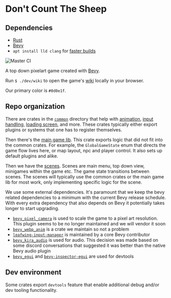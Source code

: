 # Don't Count The Sheep

## Dependencies

- [Rust][rust-install]
- [Bevy][bevy-install]
- `apt install lld clang` for [faster builds][bevy-fast-compile]

![Master CI](https://github.com/porkbrain/winnie/actions/workflows/master.yml/badge.svg?branch=master)

A top down pixelart game created with [Bevy](https://bevyengine.org/).

Run `$ ./dev/wiki` to open the game's [wiki](wiki/README.md) locally in your browser.

Our primary color is `#0d0e1f`.

## Repo organization

There are crates in the [`common`](common/) directory that help with [animation](common/visuals/), [input handling](common/action/), [loading screen](common/loading_screen/), and more.
These crates typically either export plugins or systems that one has to register themselves.

Then there's the [main game lib](main_game_lib/).
This crate exports logic that did not fit into the common crates.
For example, the `GlobalGameState` enum that directs the game flow lives here, or map layout, npc and player control.
It also sets up default plugins and alike.

Then we have the [scenes](scenes/).
Scenes are main menu, top down view, minigames within the game etc.
The game state transitions between scenes.
The scenes will typically use the common crates or the main game lib for most work, only implementing specific logic for the scene.

We use some external dependencies.
It's paramount that we keep the bevy related dependencies to a minimum with the current Bevy release schedule.
With every extra dependency that also depends on Bevy it potentially takes longer to start upgrading.

- [`bevy_pixel_camera`][bevy_pixel_camera] is used to scale the game to a pixel art resolution. This plugin seems to be no longer maintained and we will vendor it soon
- [`bevy_webp_anim`][bevy_webp_anim] is a crate we maintain so not a problem
- [`leafwing-input-manager`][leafwing-input-manager] is maintained by a core Bevy contributor
- [`bevy_kira_audio`][bevy_kira_audio] is used for audio. This decision was made based on some discord conversations that suggested it was better than the native Bevy audio plugin
- [`bevy_egui`][bevy_egui] and [`bevy-inspector-egui`][bevy-inspector-egui] are used for devtools

## Dev environment

Some crates export `devtools` feature that enable additional debug and/or dev tooling functionality.

<!-- List of references -->

[bevy_egui]: https://github.com/mvlabat/bevy_egui
[bevy_kira_audio]: https://github.com/NiklasEi/bevy_kira_audio
[bevy_pixel_camera]: https://github.com/drakmaniso/bevy_pixel_camera
[bevy_webp_anim]: https://github.com/bausano/bevy-webp-anim
[bevy-inspector-egui]: https://github.com/jakobhellermann/bevy-inspector-egui
[leafwing-input-manager]: https://github.com/Leafwing-Studios/leafwing-input-manager
[original-bevy_magic_light]: https://github.com/zaycev/bevy-magic-light-2d
[rust-install]: https://www.rust-lang.org/tools/install
[bevy-install]: https://bevyengine.org/learn/quick-start/getting-started/setup/
[bevy-fast-compile]: https://bevyengine.org/learn/quick-start/getting-started/setup/#enable-fast-compiles-optional
